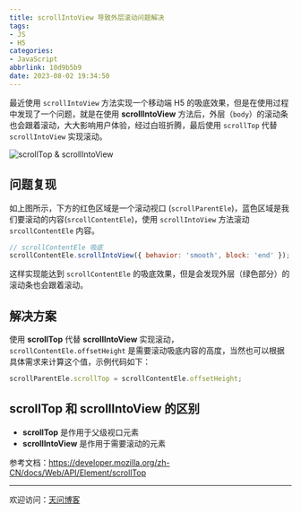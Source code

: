 ```yaml
---
title: scrollIntoView 导致外层滚动问题解决
tags:
- JS
- H5
categories:
- JavaScript
abbrlink: 10d9b5b9
date: 2023-08-02 19:34:50
---
```


最近使用 `scrollIntoView` 方法实现一个移动端 H5 的吸底效果，但是在使用过程中发现了一个问题，就是在使用 **scrollIntoView** 方法后，外层（`body`）的滚动条也会跟着滚动，大大影响用户体验，经过白班折腾，最后使用 `scrollTop` 代替 `scrollIntoView` 实现滚动。

![scrollTop & scrollIntoView](https://tiven.cn/static/img/js-scroll-ya3srwz1.jpg)

[//]: # (<!-- more -->)

## 问题复现

如上图所示，下方的红色区域是一个滚动视口 (`scrollParentEle`)，蓝色区域是我们要滚动的内容(`srcollContentEle`)，使用 `scrollIntoView` 方法滚动 `srcollContentEle` 内容。

```js
// scrollContentEle 吸底
scrollContentEle.scrollIntoView({ behavior: 'smooth', block: 'end' });
```
 
这样实现能达到 `scrollContentEle` 的吸底效果，但是会发现外层（绿色部分）的滚动条也会跟着滚动。

## 解决方案

使用 **scrollTop** 代替 **scrollIntoView** 实现滚动，`scrollContentEle.offsetHeight` 是需要滚动吸底内容的高度，当然也可以根据具体需求来计算这个值，示例代码如下：

```js
scrollParentEle.scrollTop = scrollContentEle.offsetHeight;
```

## scrollTop 和 scrollIntoView 的区别

* **scrollTop** 是作用于父级视口元素
* **scrollIntoView** 是作用于需要滚动的元素

参考文档：https://developer.mozilla.org/zh-CN/docs/Web/API/Element/scrollTop

---

欢迎访问：[天问博客](https://tiven.cn/p/10d9b5b9/ "天问博客-专注于大前端技术")

